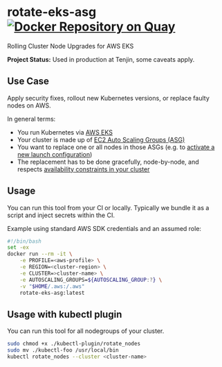 # rotate-eks-asg [![Docker Repository on Quay](https://quay.io/repository/tenjin/rotate-eks-asg/status "Docker Repository on Quay")](https://quay.io/repository/tenjin/rotate-eks-asg)

Rolling Cluster Node Upgrades for AWS EKS

**Project Status:** Used in production at Tenjin, some caveats apply.

## Use Case

Apply security fixes, rollout new Kubernetes versions, or replace faulty nodes on AWS.

In general terms:

- You run Kubernetes via [AWS EKS](https://aws.amazon.com/eks/)
- Your cluster is made up of [EC2 Auto Scaling Groups (ASG)](https://docs.aws.amazon.com/autoscaling/ec2/userguide/AutoScalingGroup.html)
- You want to replace one or all nodes in those ASGs (e.g. to [activate a new launch configuration](https://docs.aws.amazon.com/autoscaling/ec2/userguide/LaunchConfiguration.html))
- The replacement has to be done gracefully, node-by-node, and respects [availability constraints in your cluster](https://kubernetes.io/docs/tasks/run-application/configure-pdb/)

## Usage

You can run this tool from your CI or locally. Typically we bundle it as a script and inject secrets within the CI.

Example using standard AWS SDK credentials and an assumed role:

```bash
#!/bin/bash
set -ex
docker run --rm -it \
    -e PROFILE=<aws-profile> \
    -e REGION=<cluster-region> \
    -e CLUSTER=>cluster-name> \
    -e AUTOSCALING_GROUPS=${AUTOSCALING_GROUP:?} \
    -v "$HOME/.aws:/.aws"
    rotate-eks-asg:latest
```

## Usage with kubectl plugin

You can run this tool for all nodegroups of your cluster.

```bash
sudo chmod +x ./kubectl-plugin/rotate_nodes
sudo mv ./kubectl-foo /usr/local/bin
kubectl rotate_nodes --cluster <cluster-name>
```